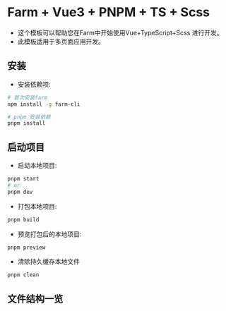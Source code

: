 # Farm + Vue3 + PNPM + TS + Scss

- 这个模板可以帮助您在Farm中开始使用Vue+TypeScript+Scss 进行开发。
- 此模板适用于多页面应用开发。

## 安装

- 安装依赖项:

```bash
# 首次安装farm
npm install -g farm-cli

# pnpm 安装依赖
pnpm install
```

## 启动项目

- 启动本地项目:

```bash
pnpm start
# or
pnpm dev
```

- 打包本地项目:

```bash
pnpm build
```

- 预览打包后的本地项目:

```bash
pnpm preview
```

- 清除持久缓存本地文件

```bash
pnpm clean
```

## 文件结构一览

```bash

```
